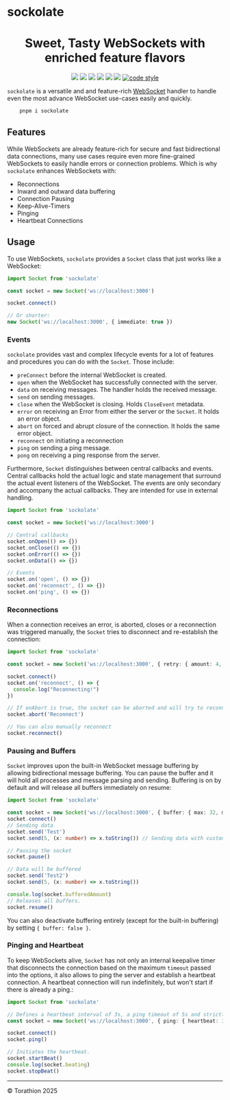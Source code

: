# sockolate

<p align="center">
<h1 align="center">Sweet, Tasty WebSockets with enriched feature flavors</h1>
<p align="center">
  <a href="https://www.npmjs.com/package/sockolate"><img src="https://img.shields.io/npm/v/sockolate?style=for-the-badge&logo=npm"/></a>
  <a href="https://npmtrends.com/sockolate"><img src="https://img.shields.io/npm/dm/sockolate?style=for-the-badge"/></a>
  <a href="https://bundlephobia.com/package/sockolate"><img src="https://img.shields.io/bundlephobia/minzip/sockolate?style=for-the-badge"/></a>
  <a href="https://github.com/Torathion/sockolate/blob/main/LICENSE"><img src="https://img.shields.io/github/license/Torathion/sockolate?style=for-the-badge"/></a>
  <a href="https://codecov.io/gh/torathion/sockolate"><img src="https://codecov.io/gh/torathion/sockolate/branch/main/graph/badge.svg?style=for-the-badge" /></a>
  <a href="https://github.com/torathion/sockolate/actions"><img src="https://img.shields.io/github/actions/workflow/status/torathion/sockolate/build.yml?style=for-the-badge&logo=esbuild"/></a>
<a href="https://github.com/prettier/prettier#readme"><img alt="code style" src="https://img.shields.io/badge/code_style-prettier-ff69b4.svg?style=for-the-badge&logo=prettier"></a>
</p>
</p>

`sockolate` is a versatile and and feature-rich [WebSocket](https://developer.mozilla.org/en-US/docs/Web/API/WebSocket) handler to handle even the most advance WebSocket use-cases easily and quickly.

```powershell
    pnpm i sockolate
```

## Features

While WebSockets are already feature-rich for secure and fast bidirectional data connections, many use cases require even more fine-grained WebSockets to easily handle errors or connection problems.
Which is why `sockolate` enhances WebSockets with:

- Reconnections
- Inward and outward data buffering
- Connection Pausing
- Keep-Alive-Timers
- Pinging
- Heartbeat Connections

## Usage

To use WebSockets, `sockolate` provides a `Socket` class that just works like a WebSocket:

```typescript
import Socket from 'sockolate'

const socket = new Socket('ws://localhost:3000')

socket.connect()

// Or shorter:
new Socket('ws://localhost:3000', { immediate: true })
```

### Events

`sockolate` provides vast and complex lifecycle events for a lot of features and procedures you can do with the `Socket`. Those include:

- `preConnect` before the internal WebSocket is created.
- `open` when the WebSocket has successfully connected with the server.
- `data` on receiving messages. The handler holds the received message.
- `send` on sending messages.
- `close` when the WebSocket is closing. Holds `CloseEvent` metadata.
- `error` on receiving an Error from either the server or the `Socket`. It holds an error object.
- `abort` on forced and abrupt closure of the connection. It holds the same error object.
- `reconnect` on initiating a reconnection
- `ping` on sending a ping message.
- `pong` on receiving a ping response from the server.

Furthermore, `Socket` distinguishes between central callbacks and events. Central callbacks hold the actual logic and state management that surround the actual event listeners of the WebSocket. The events are only secondary and accompany the actual callbacks. They are intended for use in external handling.

```typescript
import Socket from 'sockolate'

const socket = new Socket('ws://localhost:3000')

// Central callbacks
socket.onOpen(() => {})
socket.onClose(() => {})
socket.onError(() => {})
socket.onData(() => {})

// Events
socket.on('open', () => {})
socket.on('reconnect', () => {})
socket.on('ping', () => {})
```

### Reconnections

When a connection receives an error, is aborted, closes or a reconnection was triggered manually, the `Socket` tries to disconnect and re-establish the connection:

```typescript
import Socket from 'sockolate'

const socket = new Socket('ws://localhost:3000', { retry: { amount: 4, minUpTime: 500, startDelay: 1000, maxDelay: 30000, onAbort: true }})

socket.connect()
socket.on('reconnect', () => {
  console.log("Reconnecting!")
})

// If onAbort is true, the socket can be aborted and will try to reconnect
socket.abort('Reconnect')

// You can also manually reconnect
socket.reconnect()
```

### Pausing and Buffers

`Socket` improves upon the built-in WebSocket message buffering by allowing bidirectional message buffering. You can pause the buffer and it will hold all processes and message parsing and sending. Buffering is on by default and will release all buffers immediately on resume:

```typescript
import Socket from 'sockolate'

const socket = new Socket('ws://localhost:3000', { buffer: { max: 32, min: 0 }})
socket.connect()
// Sending data
socket.send('Test')
socket.send(5, (x: number) => x.toString()) // Sending data with custom parser!

// Pausing the socket
socket.pause()

// Data will be buffered
socket.send('Test2')
socket.send(5, (x: number) => x.toString())

console.log(socket.bufferedAmount)
// Releases all buffers.
socket.resume()
```

You can also deactivate buffering entirely (except for the built-in buffering) by setting `{ buffer: false }`.

### Pinging and Heartbeat

To keep WebSockets alive, `Socket` has not only an internal keepalive timer that disconnects the connection based on the maximum `timeout` passed into the options, it also allows to ping the server and establish a heartbeat connection. A heartbeat connection will run indefinitely, but won't start if there is already a ping.:

```typescript
import Socket from 'sockolate'

// Defines a heartbeat interval of 3s, a ping timeout of 5s and strictly errors on no response.
const socket = new Socket('ws://localhost:3000', { ping: { heartbeat: 3000, ping: 5000, strict: true }, timeout: 30000 })

socket.connect()
socket.ping()

// Initiates the heartbeat.
socket.startBeat()
console.log(socket.beating)
socket.stopBeat()
```

---

© Torathion 2025
